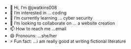 - 👋 Hi, I’m @jwatkins008
- 👀 I’m interested in ... coding
- 🌱 I’m currently learning ... cyber security
- 💞️ I’m looking to collaborate on ... a website creation
- 📫 How to reach me ...email
- 😄 Pronouns: ...she/her
- ⚡ Fun fact: ...i am really good at writing fictional literature

<!---
jwatkins008/jwatkins008 is a ✨ special ✨ repository because its `README.md` (this file) appears on your GitHub profile.
You can click the Preview link to take a look at your changes.
--->
